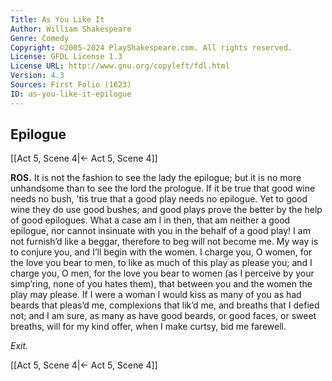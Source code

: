 ```yaml
---
Title: As You Like It
Author: William Shakespeare
Genre: Comedy
Copyright: ©2005-2024 PlayShakespeare.com. All rights reserved.
License: GFDL License 1.3
License URL: http://www.gnu.org/copyleft/fdl.html
Version: 4.3
Sources: First Folio (1623)
ID: as-you-like-it-epilogue
---
```


## Epilogue
[[Act 5, Scene 4|← Act 5, Scene 4]]

**ROS.**
It is not the fashion to see the lady the epilogue; but it is no more unhandsome than to see the lord the prologue. If it be true that good wine needs no bush, ’tis true that a good play needs no epilogue. Yet to good wine they do use good bushes; and good plays prove the better by the help of good epilogues. What a case am I in then, that am neither a good epilogue, nor cannot insinuate with you in the behalf of a good play! I am not furnish’d like a beggar, therefore to beg will not become me. My way is to conjure you, and I’ll begin with the women. I charge you, O women, for the love you bear to men, to like as much of this play as please you; and I charge you, O men, for the love you bear to women (as I perceive by your simp’ring, none of you hates them), that between you and the women the play may please. If I were a woman I would kiss as many of you as had beards that pleas’d me, complexions that lik’d me, and breaths that I defied not; and I am sure, as many as have good beards, or good faces, or sweet breaths, will for my kind offer, when I make curtsy, bid me farewell.


*Exit.*

[[Act 5, Scene 4|← Act 5, Scene 4]]